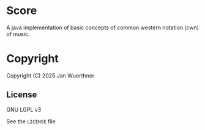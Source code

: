 # Score
A java implementation of basic concepts of common western notation (cwn) of music.

# Copyright
Copyright (C) 2025 Jan Wuerthner

## License

GNU LGPL v3

See the `LICENSE` file

